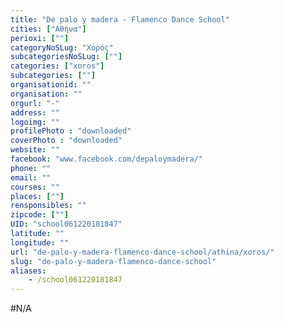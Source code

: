 ```yaml
---
title: "De palo y madera - Flamenco Dance School"
cities: ["Αθήνα"]
perioxi: [""]
categoryNoSLug: "Χορός"
subcategoriesNoSLug: [""]
categories: ["xoros"]
subcategories: [""]
organisationid: ""
organisation: ""
orgurl: "-"
address: ""
logoimg: ""
profilePhoto : "downloaded"
coverPhoto : "downloaded"
website: ""
facebook: "www.facebook.com/depaloymadera/"
phone: ""
email: ""
courses: ""
places: [""]
rensponsibles: ""
zipcode: [""]
UID: "school061220181847"
latitude: ""
longitude: ""
url: "de-palo-y-madera-flamenco-dance-school/athina/xoros/"
slug: "de-palo-y-madera-flamenco-dance-school"
aliases:
    - /school061220181847
---
```





#N/A